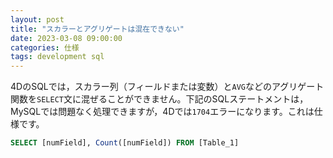 ```yaml
---
layout: post
title: "スカラーとアグリゲートは混在できない"
date: 2023-03-08 09:00:00
categories: 仕様
tags: development sql
---
```


4DのSQLでは，スカラー列（フィールドまたは変数）と`AVG`などのアグリゲート関数を`SELECT`文に混ぜることができません。下記のSQLステートメントは，MySQLでは問題なく処理できますが，4Dでは`1704`エラーになります。これは仕様です。

```sql
SELECT [numField], Count([numField]) FROM [Table_1]
```
